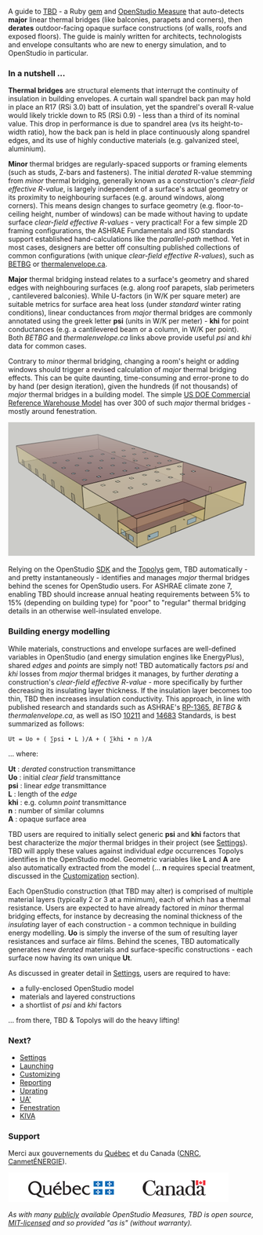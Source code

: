 A guide to [TBD](https://github.com/rd2/tbd "TBD source code repository on GitHub") - a Ruby [gem](https://rubygems.org/gems/tbd) and [OpenStudio Measure](https://nrel.github.io/OpenStudio-user-documentation/reference/measure_writing_guide/ "A guide to writing OpenStudio Measures") that auto-detects __major__ linear thermal bridges (like balconies, parapets and corners), then __derates__ outdoor-facing opaque surface constructions (of walls, roofs and exposed floors). The guide is mainly written for architects, technologists and envelope consultants who are new to energy simulation, and to OpenStudio in particular.

### In a nutshell ...

__Thermal bridges__ are structural elements that interrupt the continuity of insulation in building envelopes. A curtain wall spandrel back pan may hold in place an R17 (RSi 3.0) batt of insulation, yet the spandrel's overall R-value would likely trickle down to R5 (RSi 0.9) - less than a third of its nominal value. This drop in performance is due to spandrel area (vs its height-to-width ratio), how the back pan is held in place continuously along spandrel edges, and its use of highly conductive materials (e.g. galvanized steel, aluminium).

__Minor__ thermal bridges are regularly-spaced supports or framing elements (such as studs, Z-bars and fasteners). The initial _derated_ R-value stemming from _minor_ thermal bridging, generally known as a construction's _clear-field effective R-value_, is largely independent of a surface's actual geometry or its proximity to neighbouring surfaces (e.g. around windows, along corners). This means design changes to surface geometry (e.g. floor-to-ceiling height, number of windows) can be made without having to update surface _clear-field effective R-values_ - very practical! For a few simple 2D framing configurations, the ASHRAE Fundamentals and ISO standards support established hand-calculations like the _parallel-path_ method. Yet in most cases, designers are better off consulting published collections of common configurations (with unique _clear-field effective R-values_), such as [BETBG](https://www.bchydro.com/powersmart/business/programs/new-construction.html "Building Envelope Thermal Bridging Guide") or [thermalenvelope.ca](https://thermalenvelope.ca).

__Major__ thermal bridging instead relates to a surface's geometry and shared edges with neighbouring surfaces (e.g. along roof parapets, slab perimeters , cantilevered balconies). While U-factors (in W/K per square meter) are suitable metrics for surface area heat loss (under _standard_ winter rating conditions), linear conductances from _major_ thermal bridges are commonly annotated using the greek letter __psi__ (units in W/K per meter) - __khi__ for point conductances (e.g. a cantilevered beam or a column, in W/K per point). Both _BETBG_ and _thermalenvelope.ca_ links above provide useful _psi_ and _khi_ data for common cases.

Contrary to _minor_ thermal bridging, changing a room's height or adding windows should trigger a revised calculation of _major_ thermal bridging effects. This can be quite daunting, time-consuming and error-prone to do by hand (per design iteration), given the hundreds (if not thousands) of _major_ thermal bridges in a building model. The simple [US DOE Commercial Reference Warehouse Model](https://www.energy.gov/eere/buildings/commercial-reference-buildings "US DOE Commercial References") has over 300 of such _major_ thermal bridges - mostly around fenestration.

![US DOE Commercial Reference Warehouse](./assets/images/warehouse.png "US DOE Commercial Reference Warehouse")

Relying on the OpenStudio [SDK](https://openstudio-sdk-documentation.s3.amazonaws.com/index.html "OpenStudio SDK") and the [Topolys](https://github.com/automaticmagic/topolys "Topolys source code repository on GitHub") gem, TBD automatically - and pretty instantaneously - identifies and manages _major_ thermal bridges behind the scenes for OpenStudio users. For ASHRAE climate zone 7, enabling TBD should increase annual heating requirements between 5% to 15% (depending on building type) for "poor" to "regular" thermal bridging details in an otherwise well-insulated envelope.

### Building energy modelling

While materials, constructions and envelope surfaces are well-defined variables in OpenStudio (and energy simulation engines like EnergyPlus), shared _edges_ and _points_ are simply not! TBD automatically factors _psi_ and _khi_ losses from _major_ thermal bridges it manages, by further _derating_ a construction's _clear-field effective R-value_ - more specifically by further decreasing its insulating layer thickness. If the insulation layer becomes too thin, TBD then increases insulation conductivity. This approach, in line with published research and standards such as ASHRAE's [RP-1365](https://www.techstreet.com/standards/rp-1365-thermal-performance-of-building-envelope-details-for-mid-and-high-rise-buildings?product_id=1806751), _BETBG_ & _thermalenvelope.ca_, as well as ISO [10211](https://www.iso.org/standard/65710.html) and [14683](https://www.iso.org/standard/65706.html) Standards, is best summarized as follows:
```
Ut = Uo + ( ∑psi • L )/A + ( ∑khi • n )/A
```
... where:

__Ut__ : _derated_ construction transmittance  
__Uo__ : initial _clear field_ transmittance  
__psi__ : linear _edge_ transmittance  
__L__ : length of the _edge_  
__khi__ : e.g. column _point_ transmittance  
__n__ : number of similar columns  
__A__ : opaque surface area  

TBD users are required to initially select generic __psi__ and __khi__ factors that best characterize the _major_ thermal bridges in their project (see [Settings](./pages/settings.html "TBD settings")). TBD will apply these values against individual _edge_ occurrences Topolys identifies in the OpenStudio model. Geometric variables like __L__ and __A__ are also automatically extracted from the model (... __n__ requires special treatment, discussed in the [Customization](./pages/custom.html "Customizing TBD inputs") section).

Each OpenStudio construction (that TBD may alter) is comprised of multiple material layers (typically 2 or 3 at a minimum), each of which has a thermal resistance. Users are expected to have already factored in _minor_ thermal bridging effects, for instance by decreasing the nominal thickness of the _insulating_ layer of each construction - a common technique in building energy modelling. __Uo__ is simply the inverse of the sum of resulting layer resistances and surface air films. Behind the scenes, TBD automatically generates new _derated_ materials and surface-specific constructions - each surface now having its own unique __Ut__.

As discussed in greater detail in [Settings](./pages/settings.html "TBD settings"), users are required to have:
- a fully-enclosed OpenStudio model
- materials and layered constructions
- a shortlist of _psi_ and _khi_ factors

... from there, TBD & Topolys will do the heavy lifting!

### Next?

- [Settings](./pages/settings.html "TBD settings")
- [Launching](./pages/launch.html "Launching TBD as a process")
- [Customizing](./pages/custom.html "Customizing TBD inputs")
- [Reporting](./pages/reports.html "What TBD reports back")
- [Uprating](./pages/ut.html "Uprating options in TBD")
- [UA'](./pages/ua.html "TBD-generated UA' assessments")
- [Fenestration](./pages/subs.html "TBD fenestration options")
- [KIVA](./pages/kiva.html "Kiva support in TBD")  

### Support

Merci aux gouvernements du [Québec](https://transitionenergetique.gouv.qc.ca) et du Canada ([CNRC](https://nrc.canada.ca/en/research-development/research-collaboration/research-centres/construction-research-centre), [CanmetÉNERGIE](https://www.nrcan.gc.ca/energy/offices-labs/canmet/ottawa-research-centre/the-built-environment/23341)).

![Thanks to the Quebec and Canadian governments](./sponsors/qc_can.png "Thanks to the Quebec and Canadian governments")

_As with many [publicly](https://bcl.nrel.gov/dashboard "OpenStudio's Building Component Library") available OpenStudio Measures, TBD is open source, [MIT-licensed](https://github.com/rd2/tbd/blob/master/LICENSE.md "TBD's MIT license") and so provided "as is" (without warranty)._
